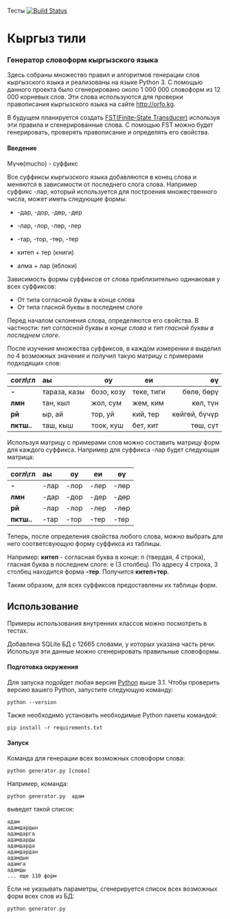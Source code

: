 Тесты   [![Build Status](https://travis-ci.org/MasterAlish/kyrgyz_tili.svg?branch=master)](http://travis-ci.org/MasterAlish/kyrgyz_tili)

# Кыргыз тили

### Генератор словоформ кыргызского языка

Здесь собраны множество правил и алгоритмов генерации слов кыргызского языка и реализованы на языке Python 3. С помощью данного проекта было сгенерировано около 1 000 000 словоформ из 12 000 корневых слов. Эти слова используются для проверки правописания кыргызского языка на сайте http://orfo.kg. 

В будущем планируется создать [FST(Finite-State Transducer)](http://cl.indiana.edu/~md7/13/545/slides/03-fst/03a-fst-2x3.pdf) используя эти правила и сгенерированные слова. С помощью FST можно будет генерировать, проверять правописание и определять его свойства.

#### Введение

Мүчө(mucho) - суффикс

Все суффиксы кыргызского языка добавляются в конец слова и меняются в зависимости от последнего слога слова. 
Например суффикс -лар, который используется для построения множественного числа, может иметь следующие формы: 

* -дар, -дор, -дөр, -дер
* -лар, -лор, -лөр, -лер
* -тар, -тор, -төр, -тер

* китеп + тер (книги)
* алма + лар (яблоки)

Зависимость формы суффиксов от слова приблизительно одинаковая у всех суффиксов:

* От типа согласной буквы в конце слова 
* От типа гласной буквы в последнем слоге

Перед началом склонения слова, определяются его свойства. В частности: *тип согласной буквы в конце слова* и *тип гласной буквы в последнем слоге*.

После изучения множества суффиксов, в каждом измерении я выделил по 4 возможных значения и получил такую матрицу с примерами подходящих слов:


| **согл\гл**   | аы           | оу         | еи         | өү            |
|---------------|:-------------|------------|------------|--------------:|
| **-**         | тараза, казы | бозо, козу | теке, тиги | бөлө, бөрү    | 
| **лмн**       | тан, кыл     | жол, сум   | жем, ким   | көл, түн      |
| **рй**        | ыр, ай       | тор, уй    | кий, тер   | көйгөй, бүчүр |
| **пктш..**    | таш, кыш     | тоок, куш  | бет, кит   | төш, сүт      |

Используя матрицу с примерами слов можно составить матрицу форм для каждого суффикса. Например для суффикса -лар будет следующая матрица:
 
| **согл\гл**   |аы           |оу        |еи        |өү           |
|---------------|:------------|----------|----------|-------------|
| **-**         |-лар         |-лор      |-лер      |-лөр         | 
| **лмн**       |-дар         |-дор      |-дер      |-дөр         |
| **рй**        |-лар         |-лор      |-лер      |-лөр         |
| **пктш..**    |-тар         |-тор      |-тер      |-төр         |

Теперь, после определения свойства любого слова, можно выбрать для него соответсвующую форму суффикса из таблицы. 

Например: **китеп** - согласная буква в конце: п (твердая, 4 строка), гласная буква в последнем слоге: e (3 столбец). 
По адресу 4 строка, 3 столбец находится форма **-тер**. Получится **китеп+тер**.  

Таким образом, для всех суффиксов предоставлены их таблицы форм.
 
## Использование
 
Примеры использования внутренних классов можно посмотреть в тестах.
 
Добавлена SQLite БД с 12665 словами, у которых указана часть речи. Используя эти данные можно сгенерировать правильные словоформы.
  

#### Подготовка окружения

Для запуска подойдет любая версия [Python](https://www.python.org/downloads/) выше 3.1.
Чтобы проверить версию вашего Python, запустите следующую команду:
```shell
python --version
```

Также необходимо установить необходимые Python пакеты командой:
```shell
pip install -r requirements.txt
```

#### Запуск
Команда для генерации всех возможных словоформ слова: 
```shell
python generator.py [слово]
```
 
Например, команда:
```shell
python generator.py  адам
```
 
выведет такой список:
```shell
адам
адамдардын
адамдарга
адамдарды
адамдарда
адамдардан
адамдын
адамга
адамды
... еще 110 форм
```

Если не указывать параметры, сгенерируется список всех возможных форм всех слов из БД:
```shell
python generator.py 
```